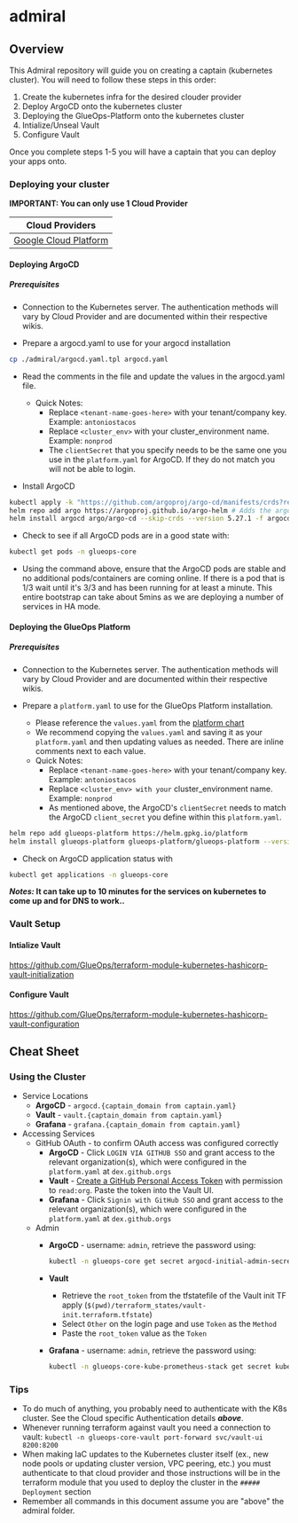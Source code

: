 # admiral

## Overview

This Admiral repository will guide you on creating a captain (kubernetes cluster). You will need to follow these steps in this order:

1) Create the kubernetes infra for the desired clouder provider
2) Deploy ArgoCD onto the kubernetes cluster
3) Deploying the GlueOps-Platform onto the kubernetes cluster
4) Intialize/Unseal Vault
5) Configure Vault

Once you complete steps 1-5 you will have a captain that you can deploy your apps onto.

### Deploying your cluster

**IMPORTANT: You can only use 1 Cloud Provider**

| Cloud Providers                                                                                   |
|---------------------------------------------------------------------------------------------------|
| [Google Cloud Platform](https://github.com/GlueOps/terraform-module-cloud-gcp-kubernetes-cluster) |


#### Deploying ArgoCD

##### Prerequisites

- Connection to the Kubernetes server. The authentication methods will vary by Cloud Provider and are documented within their respective wikis.

- Prepare a argocd.yaml to use for your argocd installation
  
```bash
cp ./admiral/argocd.yaml.tpl argocd.yaml
```

- Read the comments in the file and update the values in the argocd.yaml file.
  - Quick Notes:
    - Replace `<tenant-name-goes-here>` with your tenant/company key. Example: `antoniostacos`
    - Replace `<cluster_env>` with your cluster_environment name. Example: `nonprod`
    - The `clientSecret` that you specify needs to be the same one you use in the `platform.yaml` for ArgoCD. If they do not match you will not be able to login.

- Install ArgoCD

```bash
kubectl apply -k "https://github.com/argoproj/argo-cd/manifests/crds?ref=v2.6.6" # You need to install the CRD's that match the version of the app in the helm chart.
helm repo add argo https://argoproj.github.io/argo-helm # Adds the argo helm repository to your local environment
helm install argocd argo/argo-cd --skip-crds --version 5.27.1 -f argocd.yaml --namespace=glueops-core --create-namespace #this command includes --skip-crds but the way the chart works we also have a value we need to set to false so that the CRD's do not work. This value is in the argocd.yaml
```

- Check to see if all ArgoCD pods are in a good state with: 

```bash
kubectl get pods -n glueops-core
```

- Using the command above, ensure that the ArgoCD pods are stable and no additional pods/containers are coming online. If there is a pod that is 1/3 wait until it's 3/3 and has been running for at least a minute. This entire bootstrap can take about 5mins as we are deploying a number of services in HA mode.

#### Deploying the GlueOps Platform

##### Prerequisites

- Connection to the Kubernetes server. The authentication methods will vary by Cloud Provider and are documented within their respective wikis.


- Prepare a `platform.yaml` to use for the GlueOps Platform installation. 
  - Please reference the `values.yaml` from the [platform chart](https://github.com/GlueOps/platform-helm-chart-platform/tree/v0.2.2)
  - We recommend copying the `values.yaml` and saving it as your `platform.yaml` and then updating values as needed. There are inline comments next to each value.
  - Quick Notes:
    - Replace `<tenant-name-goes-here>` with your tenant/company key. Example: `antoniostacos`
    - Replace `<cluster_env> with your` cluster_environment name. Example: `nonprod`
    - As mentioned above, the ArgoCD's `clientSecret` needs to match the ArgoCD `client_secret` you define within this `platform.yaml`.

```bash
helm repo add glueops-platform https://helm.gpkg.io/platform
helm install glueops-platform glueops-platform/glueops-platform --version 0.5.0 -f platform.yaml --namespace=glueops-core
```

- Check on ArgoCD application status with

```bash
kubectl get applications -n glueops-core
```

**_Notes:_ It can take up to 10 minutes for the services on kubernetes to come up and for DNS to work..**

### Vault Setup

#### Intialize Vault

https://github.com/GlueOps/terraform-module-kubernetes-hashicorp-vault-initialization

#### Configure Vault

https://github.com/GlueOps/terraform-module-kubernetes-hashicorp-vault-configuration

## Cheat Sheet

### Using the Cluster

- Service Locations
  - **ArgoCD** - `argocd.{captain_domain from captain.yaml}`
  - **Vault** - `vault.{captain_domain from captain.yaml}`
  - **Grafana** - `grafana.{captain_domain from captain.yaml}`
- Accessing Services
  - GitHub OAuth - to confirm OAuth access was configured correctly
    - **ArgoCD** - Click `LOGIN VIA GITHUB SSO` and grant access to the relevant organization(s), which were configured in the `platform.yaml` at `dex.github.orgs`
    - **Vault**  - [Create a GitHub Personal Access Token](https://github.com/settings/tokens) with permission to `read:org`.  Paste the token into the Vault UI.
    - **Grafana** - Click `Signin with GitHub SSO` and grant access to the relevant organization(s), which were configured in the `platform.yaml` at `dex.github.orgs`
  - Admin
    - **ArgoCD** - username: `admin`, retrieve the password using:
      
      ```bash
      kubectl -n glueops-core get secret argocd-initial-admin-secret -o jsonpath="{.data.password}" | base64 -d
      ```
    - **Vault**
      - Retrieve the `root_token` from the tfstatefile of the Vault init TF apply (`$(pwd)/terraform_states/vault-init.terraform.tfstate`)
      - Select `Other` on the login page and use `Token` as the `Method`
      - Paste the `root_token` value as the `Token`

    - **Grafana** - username: `admin`, retrieve the password using:
      
      ```bash
      kubectl -n glueops-core-kube-prometheus-stack get secret kube-prometheus-stack-grafana -o jsonpath="{.data.admin-password}" | base64 -d
      ```

### Tips

- To do much of anything, you probably need to authenticate with the K8s cluster. See the Cloud specific Authentication details **_above_**.
- Whenever running terraform against vault you need a connection to vault: `kubectl -n glueops-core-vault port-forward svc/vault-ui 8200:8200`
- When making IaC updates to the Kubernetes cluster itself (ex., new node pools or updating cluster version, VPC peering, etc.) you must authenticate to that cloud provider and those instructions will be in the terraform module that you used to deploy the cluster in the `##### Deployment` section
- Remember all commands in this document assume you are "above" the admiral folder.
